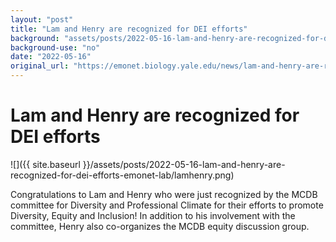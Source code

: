 ```yaml
---
layout: "post"
title: "Lam and Henry are recognized for DEI efforts"
background: "assets/posts/2022-05-16-lam-and-henry-are-recognized-for-dei-efforts-emonet-lab/lamhenry.png"
background-use: "no"
date: "2022-05-16"
original_url: "https://emonet.biology.yale.edu/news/lam-and-henry-are-recognized-dei-efforts"
---
```

# Lam and Henry are recognized for DEI efforts

![]({{ site.baseurl }}/assets/posts/2022-05-16-lam-and-henry-are-recognized-for-dei-efforts-emonet-lab/lamhenry.png)

Congratulations to Lam and Henry who were just recognized by the MCDB committee for Diversity and Professional Climate for their efforts to promote Diversity, Equity and Inclusion! In addition to his involvement with the committee, Henry also co-organizes the MCDB equity discussion group.